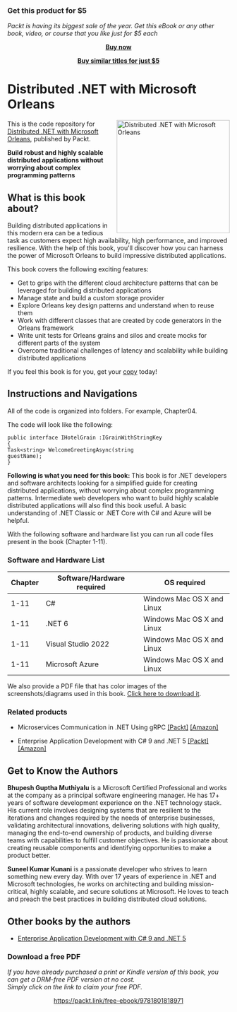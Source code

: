 
### Get this product for $5

<i>Packt is having its biggest sale of the year. Get this eBook or any other book, video, or course that you like just for $5 each</i>


<b><p align='center'>[Buy now](https://packt.link/9781801818971)</p></b>


<b><p align='center'>[Buy similar titles for just $5](https://subscription.packtpub.com/search)</p></b>


# Distributed .NET with Microsoft Orleans

<a href="https://www.packtpub.com/product/distributed-net-with-microsoft-orleans/9781801818971"><img src="https://static.packt-cdn.com/products/9781801818971/cover/smaller" alt="Distributed .NET with Microsoft Orleans" height="256px" align="right"></a>

This is the code repository for [Distributed .NET with Microsoft Orleans](https://www.packtpub.com/product/distributed-net-with-microsoft-orleans/9781801818971), published by Packt.

**Build robust and highly scalable distributed applications without worrying about complex programming patterns**

## What is this book about?
Building distributed applications in this modern era can be a tedious task as customers expect high availability, high performance, and improved resilience. With the help of this book, you'll discover how you can harness the power of Microsoft Orleans to build impressive distributed applications.

This book covers the following exciting features:
* Get to grips with the different cloud architecture patterns that can be leveraged for building distributed applications
* Manage state and build a custom storage provider
* Explore Orleans key design patterns and understand when to reuse them
* Work with different classes that are created by code generators in the Orleans framework
* Write unit tests for Orleans grains and silos and create mocks for different parts of the system
* Overcome traditional challenges of latency and scalability while building distributed applications

If you feel this book is for you, get your [copy](https://www.amazon.com/Distributed-NET-Microsoft-Orleans-applications-dp-1801818975/dp/1801818975/ref=mt_other?_encoding=UTF8&me=&qid=) today!


## Instructions and Navigations
All of the code is organized into folders. For example, Chapter04.

The code will look like the following:
```
public interface IHotelGrain :IGrainWithStringKey
{
Task<string> WelcomeGreetingAsync(string
guestName);
}

```

**Following is what you need for this book:**
This book is for .NET developers and software architects looking for a simplified guide for creating distributed applications, without worrying about complex programming patterns. Intermediate web developers who want to build highly scalable distributed applications will also find this book useful. A basic understanding of .NET Classic or .NET Core with C# and Azure will be helpful.

With the following software and hardware list you can run all code files present in the book (Chapter 1-11).

### Software and Hardware List
| Chapter | Software/Hardware required | OS required |
| -------- | ------------------------------------ | ----------------------------------- |
| 1-11 | C# | Windows Mac OS X and Linux |
| 1-11 | .NET 6 | Windows Mac OS X and Linux  |
| 1-11 | Visual Studio 2022 | Windows Mac OS X and Linux  |
| 1-11 | Microsoft Azure | Windows Mac OS X and Linux  |

We also provide a PDF file that has color images of the screenshots/diagrams used in this book. [Click here to download it](https://static.packt-cdn.com/downloads/9781801818971_ColorImages.pdf).


### Related products
* Microservices Communication in .NET Using gRPC [[Packt]](https://www.packtpub.com/product/microservices-communication-in-net-using-grpc/9781803236438) [[Amazon]](https://www.amazon.com/Microservices-Communication-NET-Using-gRPC/dp/1803236434)

* Enterprise Application Development with C# 9 and .NET 5 [[Packt]](https://www.packtpub.com/product/enterprise-application-development-with-c-9-and-net-5/9781800209442) [[Amazon]](https://www.amazon.com/Enterprise-Application-Development-NET-professional-grade/dp/1800209444)


## Get to Know the Authors

**Bhupesh Guptha Muthiyalu** 
 is a Microsoft Certified Professional and works at the company as a principal software engineering manager. He has 17+ years of software development experience on the .NET technology stack. His current role involves designing systems that are resilient to the iterations and changes required by the needs of enterprise businesses, validating architectural innovations, delivering solutions with high quality, managing the end-to-end ownership of products, and building diverse teams with capabilities to fulfill customer objectives. He is passionate about creating reusable components and identifying opportunities to make a product better.

**Suneel Kumar Kunani**
is a passionate developer who strives to learn something new every day. With over 17 years of experience in .NET and Microsoft technologies, he works on architecting and building mission-critical, highly scalable, and secure solutions at Microsoft. He loves to teach and preach the best practices in building distributed cloud solutions.


## Other books by the authors
* [Enterprise Application Development with C# 9 and .NET 5](https://www.packtpub.com/product/enterprise-application-development-with-c-9-and-net-5/9781800209442)
### Download a free PDF

 <i>If you have already purchased a print or Kindle version of this book, you can get a DRM-free PDF version at no cost.<br>Simply click on the link to claim your free PDF.</i>
<p align="center"> <a href="https://packt.link/free-ebook/9781801818971">https://packt.link/free-ebook/9781801818971 </a> </p>